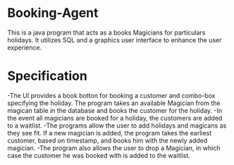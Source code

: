 # Booking-Agent
This is a java program that acts as a books Magicians for particulars holidays. It utilizes SQL and a graphics user interface to enhance the user experience. 
# Specification
-The UI provides a book botton for booking a customer  and combo-box specifying the holiday. The program takes an available Magician from the magican table in the database and books the customer for the holiday.
-In the event all magicians are booked for a holiday, the customers are added to a waitlist.
-The programs allow the user to add holidays and magicans as they see fit. If a new magician is added, the program takes the earliest customer, based on timestamp, and books him with the newly added magician.
-The program also allows the user to drop a Magician, in which case the customer he was booked with is added to the waitlist.
